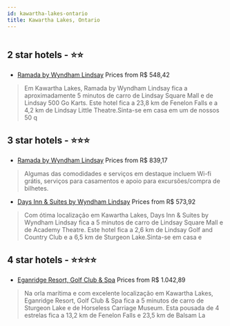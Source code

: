 ```yaml
---
id: kawartha-lakes-ontario
title: Kawartha Lakes, Ontario
---
```


<center><img src="https://i.travelapi.com/hotels/1000000/430000/426400/426339/a86a8ef0_z.jpg" alt="" /></center>


##  2 star hotels - ⭐️⭐️

-    [Ramada by Wyndham Lindsay](https://www.hurb.com/br/aud/https://www.hurb.com/br/hotels/kawartha-lakes/ramada-by-wyndham-lindsay-HT-L2T2?cmp=18055) Prices from R$ 548,42
   > Em Kawartha Lakes, Ramada by Wyndham Lindsay fica a aproximadamente 5 minutos de carro de Lindsay Square Mall e de Lindsay 500 Go Karts.  Este hotel fica a 23,8 km de Fenelon Falls e a 4,2 km de Lindsay Little Theatre.Sinta-se em casa em um de nossos 50 q

##  3 star hotels - ⭐️⭐️⭐️

-    [Ramada by Wyndham Lindsay](https://www.hurb.com/br/aud/https://www.hurb.com/br/hotels/kawartha-lakes/ramada-by-wyndham-lindsay-HT-QE76?cmp=18055) Prices from R$ 839,17
   > Algumas das comodidades e serviços em destaque incluem Wi-fi grátis, serviços para casamentos e apoio para excursões/compra de bilhetes.
-    [Days Inn & Suites by Wyndham Lindsay](https://www.hurb.com/br/aud/https://www.hurb.com/br/hotels/kawartha-lakes/days-inn-suites-by-wyndham-lindsay-HT-D1SG?cmp=18055) Prices from R$ 573,92
   > Com ótima localização em Kawartha Lakes, Days Inn & Suites by Wyndham Lindsay fica a 5  minutos de carro de Lindsay Square Mall e de Academy Theatre.  Este hotel fica a 2,6 km de Lindsay Golf and Country Club e a 6,5 km de Sturgeon Lake.Sinta-se em casa e

##  4 star hotels - ⭐️⭐️⭐️⭐️

-    [Eganridge Resort, Golf Club & Spa](https://www.hurb.com/br/aud/https://www.hurb.com/br/hotels/kawartha-lakes/eganridge-resort-golf-club-spa-HT-3AFP?cmp=18055) Prices from R$ 1.042,89
   > Na orla marítima e com excelente localização em Kawartha Lakes, Eganridge Resort, Golf Club & Spa fica a 5 minutos de carro de Sturgeon Lake e de Horseless Carriage Museum.  Esta pousada de 4 estrelas fica a 13,2 km de Fenelon Falls e 23,5 km de Balsam La
